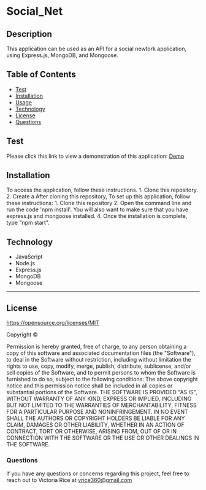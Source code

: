 # Social_Net
## Description 
<!-- ![alt text](./assets/Images/.png) -->
This application can be used as an API for a social newtork application, using Express.js, MongoDB, and Mongoose. 

## Table of Contents 
* [Test](#Test)
* [Installation](#Installation)
* [Usage](#Usage)
* [Technology](#technology)
* [License](license)
* [Questions](#Questions)

## Test
Please click this link to view a demonstration of this application:
[Demo]()
## Installation 
To access the application, follow these instructions. 1. Clone this repository. 2. Create a After cloning this repository, To set up this application, follow these instructions: 1. Clone this repository 2. Open the command line and run the code 'npm install'. You will also want to make sure that you have express.js and mongoose installed. 4. Once the installation is complete, type "npm start". 


## Technology
* JavaScript
* Node.js
* Express.js
* MongoDB
* Mongoose

***

## License 
https://opensource.org/licenses/MIT

Copyright © <years> <copyright holder>

Permission is hereby granted, free of charge, to any person obtaining a copy of this software and associated documentation files (the "Software"), to deal in the Software without restriction, including without limitation the rights to use, copy, modify, merge, publish, distribute, sublicense, and/or sell copies of the Software, and to permit persons to whom the Software is furnished to do so, subject to the following conditions:
The above copyright notice and this permission notice shall be included in all copies or substantial portions of the Software.
THE SOFTWARE IS PROVIDED "AS IS", WITHOUT WARRANTY OF ANY KIND, EXPRESS OR IMPLIED, INCLUDING BUT NOT LIMITED TO THE WARRANTIES OF MERCHANTABILITY, FITNESS FOR A PARTICULAR PURPOSE AND NONINFRINGEMENT. IN NO EVENT SHALL THE AUTHORS OR COPYRIGHT HOLDERS BE LIABLE FOR ANY CLAIM, DAMAGES OR OTHER LIABILITY, WHETHER IN AN ACTION OF CONTRACT, TORT OR OTHERWISE, ARISING FROM, OUT OF OR IN CONNECTION WITH THE SOFTWARE OR THE USE OR OTHER DEALINGS IN THE SOFTWARE.

### Questions
If you have any questions or concerns regarding this project, feel free to reach out to Victoria Rice at vrice360@gmail.com
